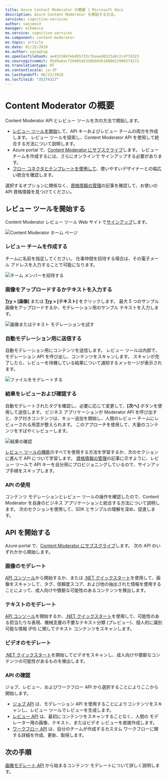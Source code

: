 ```yaml
---
title: Azure Content Moderator の概要 | Microsoft Docs
description: Azure Content Moderator を開始する方法。
services: cognitive-services
author: sanjeev3
manager: mikemcca
ms.service: cognitive-services
ms.component: content-moderator
ms.topic: article
ms.date: 01/15/2018
ms.author: sajagtap
ms.openlocfilehash: ae4333047ebd95733c7baaed0323a0c2c477d323
ms.sourcegitcommit: 95d9a6acf29405a533db943b1688612980374272
ms.translationtype: HT
ms.contentlocale: ja-JP
ms.lasthandoff: 06/23/2018
ms.locfileid: "35374317"
---
```

# <a name="get-started-with-content-moderator"></a>Content Moderator の概要

Content Moderator API とレビュー ツールを次の方法で開始します。

- [レビュー ツールを開始](#start-with-the-review-tool)して、API キーおよびレビュー チームの両方を作成します。 レビュー ツールを探索し、Content Moderator API を使用して統合する方法について説明します。
- Azure portal で、[Content Moderator にサブスクライブ](#start-with-the-apis)します。 レビュー チームを作成するには、さらにオンラインで サインアップする必要があります。
- [フロー コネクタとテンプレートを使用して](https://flow.microsoft.com/connectors/shared_cognitiveservicescontentmoderator/content-moderator/)、使いやすいデザイナーとの幅広い統合を確認します。

選択するオプションに関係なく、[資格情報の管理](review-tool-user-guide/credentials.md)の記事を確認して、お使いの API 資格情報を見つけてください。

## <a name="start-with-the-review-tool"></a>レビュー ツールを開始する
Content Moderator レビュー ツール Web サイトで[サインアップ](http://contentmoderator.cognitive.microsoft.com/)します。

![Content Moderator ホーム ページ](images/homepage.PNG)

### <a name="create-a-review-team"></a>レビュー チームを作成する
チームに名前を指定してください。 仕事仲間を招待する場合は、その電子メール アドレスを入力することで可能になります。

![チーム メンバーを招待する](images/QuickStart-2-small.png)

### <a name="upload-images-or-enter-text"></a>画像をアップロードするかテキストを入力する
**[Try](試す) > [画像]** または **[Try](試す) > [テキスト]** をクリックします。 最大 5 つのサンプル画像をアップロードするか、モデレーション用のサンプル テキストを入力します。

![画像またはテキスト モデレーションを試す](images/tryimagesortext.png)

### <a name="submit-for-automated-moderation"></a>自動モデレーション用に送信する
自動モデレーション用にコンテンツを送信します。 レビュー ツールは内部で、モデレーション API を呼び出し、コンテンツをスキャンします。 スキャンが完了したら、レビューを待機している結果について通知するメッセージが表示されます。

![ファイルをモデレートする](images/submitted.png)

### <a name="review-and-confirm-results"></a>結果をレビューおよび確認する
自動モデレートされたタグを確認し、必要に応じて変更して、**[次へ]** ボタンを使用して送信します。 ビジネス アプリケーションが Moderator API を呼び出すと、タグ付きコンテンツは、キュー追加を開始し、人間のレビュー チームにレビューされる用意が整えられます。 このアプローチを使用して、大量のコンテンツをすばやくレビューします。

![結果の確認](images/reviewresults.png)

[レビュー ツールの機能](Review-Tool-User-Guide/human-in-the-loop.md)のすべてを使用する方法を学習するか、次のセクションに進んで API について学習します。 [資格情報の管理](review-tool-user-guide/credentials.md)の記事に示すように、レビュー ツールで API キーを自分用にプロビジョニングしているので、サインアップ手順をスキップします。

### <a name="use-the-apis"></a>API の使用

コンテンツ モデレーションとレビュー ツールの操作を確認したので、Content Moderator を自身のビジネス アプリケーションと統合する方法について説明します。 次のセクションを使用して、SDK とサンプルの理解を深め、促進します。

## <a name="start-with-the-apis"></a>API を開始する

Azure portal で、[Content Moderator にサブスクライブ](https://ms.portal.azure.com/#create/Microsoft.CognitiveServicesContentModerator)します。 次の API のいずれかから開始します。

### <a name="image-moderation"></a>画像のモデレート

[API コンソール](try-image-api.md)から開始するか、または [.NET クイックスタート](image-moderation-quickstart-dotnet.md)を使用して、画像をスキャンして、タグ、信頼度スコア、および他の抽出された情報を使用することによって、成人向けや猥褻な可能性のあるコンテンツを検出します。

### <a name="text-moderation"></a>テキストのモデレート

[API コンソール](try-text-api.md)を開始するか、[.NET クイックスタート](text-moderation-quickstart-dotnet.md)を使用して、可能性のある罰当たりな表現、機械支援の不要なテキスト分類 (プレビュー)、個人的に識別可能な情報 (PII) に関してテキスト コンテンツをスキャンします。 


### <a name="video-moderation"></a>ビデオのモデレート

[.NET クイックスタート](video-moderation-api.md)を開始してビデオをスキャンし、成人向けや猥褻なコンテンツの可能性があるものを検出します。 


### <a name="review-apis"></a>API の確認

ジョブ、レビュー、およびワークフロー API から選択することによりここから開始します。

- [ジョブ API](try-review-api-job.md) は、モデレーション API を使用することによりコンテンツをスキャンし、レビュー ツールでレビューを生成します。 
- [レビュー API](try-review-api-review.md) は、最初にコンテンツをスキャンすることなく、人間の モデレーター用の画像、テキスト、またはビデオ レビューを直接作成します。 
- [ワークフロー API](try-review-api-workflow.md) は、自分のチームが作成するカスタム ワークフローに関する詳細を作成、更新、取得します。

## <a name="next-steps"></a>次の手順

[画像モデレート API](image-moderation-api.md) から始まるコンテンツ モデレートについて詳しく説明します。
